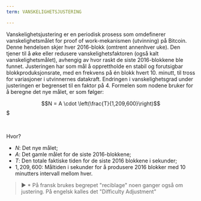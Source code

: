 ```yaml
---
term: VANSKELIGHETSJUSTERING

---
```

Vanskelighetsjustering er en periodisk prosess som omdefinerer vanskelighetsmålet for proof of work-mekanismen (utvinning) på Bitcoin. Denne hendelsen skjer hver 2016-blokk (omtrent annenhver uke). Den tjener til å øke eller redusere vanskelighetsfaktoren (også kalt vanskelighetsmålet), avhengig av hvor raskt de siste 2016-blokkene ble funnet. Justeringen har som mål å opprettholde en stabil og forutsigbar blokkproduksjonsrate, med en frekvens på én blokk hvert 10. minutt, til tross for variasjoner i utvinnernes datakraft. Endringen i vanskelighetsgrad under justeringen er begrenset til en faktor på 4. Formelen som nodene bruker for å beregne det nye målet, er som følger:

$$N = A \cdot \left(\frac{T}{1,209,600}\right)$$$

&nbsp;

Hvor?


- $N$: Det nye målet;
- $A$: Det gamle målet for de siste 2016-blokkene;
- $T$: Den totale faktiske tiden for de siste 2016 blokkene i sekunder;
- $1,209,600$: Måltiden i sekunder for å produsere 2016 blokker med 10 minutters intervall mellom hver.

> ► * På fransk brukes begrepet "reciblage" noen ganger også om justering. På engelsk kalles det "Difficulty Adjustment"